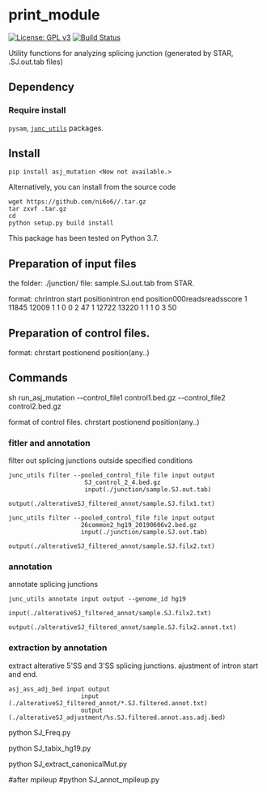 # print_module

[![License: GPL v3](https://img.shields.io/badge/License-GPL%20v3-blue.svg)](https://www.gnu.org/licenses/gpl-3.0)
[![Build Status](https://travis-ci.org/ni6o6/asj_mutation.svg?branch=devel)](https://travis-ci.org/ni6o6/asj_mutation)

Utility functions for analyzing splicing junction (generated by STAR, .SJ.out.tab files)

## Dependency

### Require install
`pysam`, [`junc_utils`](https://github.com/friend1ws/junc_utils) packages.

## Install

```
pip install asj_mutation <Now not available.>
```

Alternatively, you can install from the source code <Now not available.>
```
wget https://github.com/ni6o6//.tar.gz 
tar zxvf .tar.gz 
cd 
python setup.py build install
```

This package has been tested on Python 3.7.

## Preparation of input files
the folder: ./junction/
file: sample.SJ.out.tab from STAR.

format:
chr<tab>intron start position<tab>intron end position<tab>0<tab>0<tab>0<tab>reads<tab>reads<tab>score
1	11845	12009	1	1	0	0	2	47
1	12722	13220	1	1	1	0	3	50

## Preparation of control files.
format:
chr<tab>start postion<tab>end position(<tab>any..)

## Commands

sh run_asj_mutation --control_file1 control1.bed.gz --control_file2 control2.bed.gz

format of control files.
chr<tab>start postion<tab>end position(<tab>any..)

### fitler and annotation

filter out splicing junctions outside specified conditions
```
junc_utils filter --pooled_control_file file input output
                     SJ_control_2_4.bed.gz 
                     input(./junction/sample.SJ.out.tab) 
				     output(./alterativeSJ_filtered_annot/sample.SJ.filx1.txt)

junc_utils filter --pooled_control_file file input output
					26common2_hg19_20190606v2.bed.gz 
					input(./junction/sample.SJ.out.tab) 
					output(./alterativeSJ_filtered_annot/sample.SJ.filx2.txt)

```

### annotation

annotate splicing junctions
```
junc_utils annotate input output --genome_id hg19
					input(./alterativeSJ_filtered_annot/sample.SJ.filx2.txt)
					output(./alterativeSJ_filtered_annot/sample.SJ.filx2.annot.txt)
```

### extraction by annotation

extract alterative 5'SS and 3'SS splicing junctions.
ajustment of intron start and end.
```
asj_ass_adj_bed input output
					input (./alterativeSJ_filtered_annot/*.SJ.filtered.annot.txt)
					output (./alterativeSJ_adjustment/%s.SJ.filtered.annot.ass.adj.bed)

```

python SJ_Freq.py

python SJ_tabix_hg19.py

python SJ_extract_canonicalMut.py
		
#after mpileup
#python SJ_annot_mpileup.py

